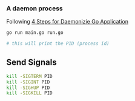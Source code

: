 ### A daemon process

Following [4 Steps for Daemonizie Go Application](https://ieftimov.com/posts/four-steps-daemonize-your-golang-programs)

```bash
go run main.go run.go

# this will print the PID (process id)
```

## Send Signals

```bash
kill -SIGTERM PID
kill -SIGINT PID
kill -SIGHUP PID
kill -SIGKILL PID
```